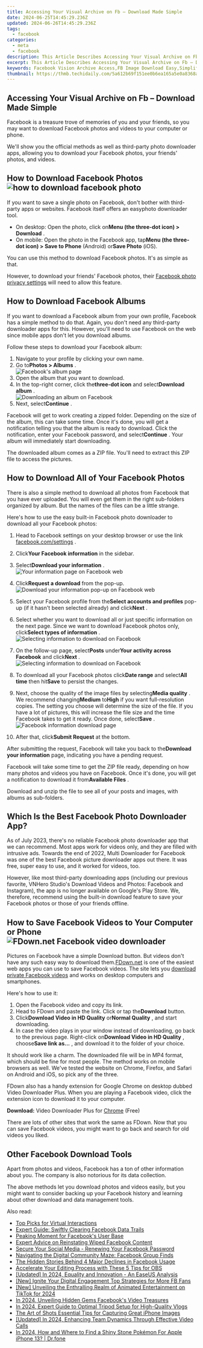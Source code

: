 ```yaml
---
title: Accessing Your Visual Archive on Fb – Download Made Simple
date: 2024-06-25T14:45:29.236Z
updated: 2024-06-26T14:45:29.236Z
tags:
  - facebook
categories:
  - meta
  - facebook
description: This Article Describes Accessing Your Visual Archive on Fb – Download Made Simple
excerpt: This Article Describes Accessing Your Visual Archive on Fb – Download Made Simple
keywords: Facebook Vision Archive Access,FB Image Download Easy,Simplified FB Photo Downloading,Facebook Vision Backup Tool,Free FB Visual Data Extractor,Streamline FB Picture Retrieval,Simple FB Archiving System
thumbnail: https://thmb.techidaily.com/5a612b69f151ee0b6ea165a5e0a8368a6294f13aca50623658d8bbb7241b81d0.jpg
---
```


## Accessing Your Visual Archive on Fb – Download Made Simple

 Facebook is a treasure trove of memories of you and your friends, so you may want to download Facebook photos and videos to your computer or phone.

 We'll show you the official methods as well as third-party photo downloader apps, allowing you to download your Facebook photos, your friends' photos, and videos.

## How to Download Facebook Photos ![how to download facebook photo](https://static1.makeuseofimages.com/wordpress/wp-content/uploads/2021/06/download-facebook-photo.jpg)

 If you want to save a single photo on Facebook, don't bother with third-party apps or websites. Facebook itself offers an easyphoto downloader tool.

* On desktop: Open the photo, click on**Menu (the three-dot icon) > Download** .
* On mobile: Open the photo in the Facebook app, tap**Menu (the three-dot icon) > Save to Phone** (Android) or**Save Photo** (iOS).

 You can use this method to download Facebook photos. It's as simple as that.

 However, to download your friends' Facebook photos, their [Facebook photo privacy settings](https://www.makeuseof.com/tag/facebook-photo-privacy-settings-need-know/) will need to allow this feature.

## How to Download Facebook Albums

 If you want to download a Facebook album from your own profile, Facebook has a simple method to do that. Again, you don't need any third-party downloader apps for this. However, you'll need to use Facebook on the web since mobile apps don't let you download albums.

Follow these steps to download your Facebook album:

1. Navigate to your profile by clicking your own name.
2. Go to**Photos > Albums** .  
![Facebook's album page](https://static1.makeuseofimages.com/wordpress/wp-content/uploads/2023/07/facebook-albums-page-web.jpg)
3. Open the album that you want to download.
4. In the top-right corner, click the**three-dot icon** and select**Download album** .  
![Downloading an album on Facebook](https://static1.makeuseofimages.com/wordpress/wp-content/uploads/2023/07/download-facebook-album.jpg)
5. Next, select**Continue** .

 Facebook will get to work creating a zipped folder. Depending on the size of the album, this can take some time. Once it's done, you will get a notification telling you that the album is ready to download. Click the notification, enter your Facebook password, and select**Continue** . Your album will immediately start downloading.

 The downloaded album comes as a ZIP file. You'll need to extract this ZIP file to access the pictures.

## How to Download All of Your Facebook Photos

 There is also a simple method to download all photos from Facebook that you have ever uploaded. You will even get them in the right sub-folders organized by album. But the names of the files can be a little strange.

 Here's how to use the easy built-in Facebook photo downloader to download all your Facebook photos:

1. Head to Facebook settings on your desktop browser or use the link [facebook.com/settings](https://www.facebook.com/settings) .
2. Click**Your Facebook information** in the sidebar.
3. Select**Download your information** .  
![Your information page on Facebook web](https://static1.makeuseofimages.com/wordpress/wp-content/uploads/2023/07/facebook-your-information-page.jpg)
4. Click**Request a download** from the pop-up.  
![Download your information pop-up on Facebook web](https://static1.makeuseofimages.com/wordpress/wp-content/uploads/2023/07/download-your-information-facebook.jpg)
5. Select your Facebook profile from the**Select accounts and profiles** pop-up (if it hasn't been selected already) and click**Next** .

1. Select whether you want to download all or just specific information on the next page. Since we want to download Facebook photos only, click**Select types of information** .  
![Selecting information to download on Facebook](https://static1.makeuseofimages.com/wordpress/wp-content/uploads/2023/07/facebook-information-download-option.jpg)
2. On the follow-up page, select**Posts** under**Your activity across Facebook** and click**Next** .  
![Selecting information to download on Facebook](https://static1.makeuseofimages.com/wordpress/wp-content/uploads/2023/07/choosing-information-to-download-facebook.jpg)
3. To download all your Facebook photos click**Date range** and select**All time** then hit**Save** to persist the changes.
4. Next, choose the quality of the image files by selecting**Media quality** . We recommend changing**Medium** to**High** if you want full-resolution copies. The setting you choose will determine the size of the file. If you have a lot of pictures, this will increase the file size and the time Facebook takes to get it ready. Once done, select**Save** .  
![Facebook information download page](https://static1.makeuseofimages.com/wordpress/wp-content/uploads/2023/07/facebook-photo-download-settings-page.jpg)
5. After that, click**Submit Request** at the bottom.

 After submitting the request, Facebook will take you back to the**Download your information** page, indicating you have a pending request.

 Facebook will take some time to get the ZIP file ready, depending on how many photos and videos you have on Facebook. Once it's done, you will get a notification to download it from**Available Files** .

 Download and unzip the file to see all of your posts and images, with albums as sub-folders.

## Which Is the Best Facebook Photo Downloader App?

 As of July 2023, there's no reliable Facebook photo downloader app that we can recommend. Most apps work for videos only, and they are filled with intrusive ads. Towards the end of 2022, Multi Downloader for Facebook was one of the best Facebook picture downloader apps out there. It was free, super easy to use, and it worked for videos, too.

 However, like most third-party downloading apps (including our previous favorite, VNHero Studio's Download Videos and Photos: Facebook and Instagram), the app is no longer available on Google's Play Store. We, therefore, recommend using the built-in download feature to save your Facebook photos or those of your friends offline.

## How to Save Facebook Videos to Your Computer or Phone ![FDown.net Facebook video downloader](https://static1.makeuseofimages.com/wordpress/wp-content/uploads/2022/02/fdown-net-facebook-downloader.jpg)

 Pictures on Facebook have a simple Download button. But videos don't have any such easy way to download them.[FDown.net](https://fdown.net/) is one of the easiest web apps you can use to save Facebook videos. The site lets you [download private Facebook videos](https://www.makeuseof.com/tag/download-private-facebook-videos/) and works on desktop computers and smartphones.

Here's how to use it:

1. Open the Facebook video and copy its link.
2. Head to FDown and paste the link. Click or tap the**Download** button.
3. Click**Download Video in HD Quality** or**Normal Quality** , and start downloading.
4. In case the video plays in your window instead of downloading, go back to the previous page. Right-click on**Download Video in HD Quality** , choose**Save link as...** , and download it to the folder of your choice.

 It should work like a charm. The downloaded file will be in MP4 format, which should be fine for most people. The method works on mobile browsers as well. We've tested the website on Chrome, Firefox, and Safari on Android and iOS, so pick any of the three.

 FDown also has a handy extension for Google Chrome on desktop dubbed Video Downloader Plus. When you are playing a Facebook video, click the extension icon to download it to your computer.

**Download:** Video Downloader Plus for [Chrome](https://chrome.google.com/webstore/detail/video-downloader-plus/njgehaondchbmjmajphnhlojfnbfokng) (Free)

 There are lots of other sites that work the same as FDown. Now that you can save Facebook videos, you might want to go back and search for old videos you liked.

## Other Facebook Download Tools

 Apart from photos and videos, Facebook has a ton of other information about you. The company is also notorious for its data collection.

 The above methods let you download photos and videos easily, but you might want to consider backing up your Facebook history and learning about other download and data management tools.


<ins class="adsbygoogle"
     style="display:block"
     data-ad-format="autorelaxed"
     data-ad-client="ca-pub-7571918770474297"
     data-ad-slot="1223367746"></ins>



<ins class="adsbygoogle"
     style="display:block"
     data-ad-client="ca-pub-7571918770474297"
     data-ad-slot="8358498916"
     data-ad-format="auto"
     data-full-width-responsive="true"></ins>

<span class="atpl-alsoreadstyle">Also read:</span>
<div><ul>
<li><a href="https://facebook.techidaily.com/top-picks-for-virtual-interactions/"><u>Top Picks for Virtual Interactions</u></a></li>
<li><a href="https://facebook.techidaily.com/expert-guide-swiftly-clearing-facebook-data-trails/"><u>Expert Guide: Swiftly Clearing Facebook Data Trails</u></a></li>
<li><a href="https://facebook.techidaily.com/peaking-moment-for-facebooks-user-base/"><u>Peaking Moment for Facebook's User Base</u></a></li>
<li><a href="https://facebook.techidaily.com/expert-advice-on-reinstating-wiped-facebook-content/"><u>Expert Advice on Reinstating Wiped Facebook Content</u></a></li>
<li><a href="https://facebook.techidaily.com/secure-your-social-media-renewing-your-facebook-password/"><u>Secure Your Social Media - Renewing Your Facebook Password</u></a></li>
<li><a href="https://facebook.techidaily.com/navigating-the-digital-community-maze-facebook-group-finds/"><u>Navigating the Digital Community Maze: Facebook Group Finds</u></a></li>
<li><a href="https://facebook.techidaily.com/the-hidden-stories-behind-4-major-declines-in-facebook-usage/"><u>The Hidden Stories Behind 4 Major Declines in Facebook Usage</u></a></li>
<li><a href="https://video-capture.techidaily.com/accelerate-your-editing-process-with-these-5-tips-for-obs/"><u>Accelerate Your Editing Process with These 5 Tips for OBS</u></a></li>
<li><a href="https://desktop-recording.techidaily.com/updated-in-2024-equality-and-innovation-an-easeus-analysis/"><u>[Updated] In 2024, Equality and Innovation - An EaseUS Analysis</u></a></li>
<li><a href="https://facebook-videos.techidaily.com/new-ignite-your-digital-engagement-top-strategies-for-more-fb-fans/"><u>[New] Ignite Your Digital Engagement  Top Strategies for More FB Fans</u></a></li>
<li><a href="https://tiktok-video-recordings.techidaily.com/new-unveiling-the-enthralling-realm-of-animated-entertainment-on-tiktok-for-2024/"><u>[New] Unveiling the Enthralling Realm of Animated Entertainment on TikTok for 2024</u></a></li>
<li><a href="https://facebook-video-content.techidaily.com/in-2024-unveiling-hidden-gems-facebooks-video-treasures/"><u>In 2024, Unveiling Hidden Gems  Facebook's Video Treasures</u></a></li>
<li><a href="https://youtube-stream.techidaily.com/in-2024-expert-guide-to-optimal-tripod-setup-for-high-quality-vlogs/"><u>In 2024, Expert Guide to Optimal Tripod Setup for High-Quality Vlogs</u></a></li>
<li><a href="https://extra-resources.techidaily.com/the-art-of-shots-essential-tips-for-capturing-great-iphone-images/"><u>The Art of Shots  Essential Tips for Capturing Great iPhone Images</u></a></li>
<li><a href="https://screen-activity-recording.techidaily.com/updated-in-2024-enhancing-team-dynamics-through-effective-video-calls/"><u>[Updated] In 2024, Enhancing Team Dynamics Through Effective Video Calls</u></a></li>
<li><a href="https://ios-pokemon-go.techidaily.com/in-2024-how-and-where-to-find-a-shiny-stone-pokemon-for-apple-iphone-13-drfone-by-drfone-virtual-ios/"><u>In 2024, How and Where to Find a Shiny Stone Pokémon For Apple iPhone 13? | Dr.fone</u></a></li>
</ul></div>

